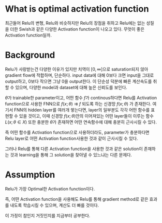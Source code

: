 # What is optimal activation function

최근들어 Relu의 변형, Relu와 비슷하지만 Relu의 장점을 취하고 Relu에는 없는 성질을 더한 Swish과 같은 다양한 Activation function이 나오고 있다. 무엇이 좋은 Activation function일까.

# Background

Relu가 사랑받는건 다양한 이유가 있지만 치역이 $[0,\infty]$으로 saturation되지 않아 gradient flow에 적합하며, 단순하다.
input data에 대해 0보다 크면 input을 그대로 output하고, 0보다 작으면 그냥 0을 output한다. 이 단순성 덕분에 빠른 계산속도를 취할 수 있으며, 다양한 model과 dataset에 대해 높은 신뢰도를 보인다. 

$\theta$가 trainable한 parameter이고, 어떤 함수 $f$가 continous하다면 Relu를 Activation function으로 사용한 FNN으로 $f(x;\theta) \rightrightarrows f$ 되도록 하는 신경망 $f(x;\theta)$ 가 존재한다. 여기서 FNN의 hidden layer를 여러개 쌓는다면, layer의 일부분도 각각 어떤 함수를 표현할 수 있을 것이고, 이때 신경망 $f(x;\theta)$안의 이어져있는 어떤 layer들이 이루는 함수 $L(x; \theta \in X)$ 또한 충분한 $\theta$가 존재하면 어떤 연속함수에 대해 충분히 근사시킬 수 있다.

즉 어떤 함수를 Activation function으로 사용하더라도, parameter가 충분하다면 Relu layer로 어떤 Activation function사용한 것과 같이 근사시킬 수 있다.

그러나 Relu를 통해 다른 Activation function을 사용한 것과 같은 solution이 존재하는 것과 learning을 통해 그 solution을 찾아낼 수 있느냐는 다른 문제다.

# Assumption

Relu가 가장 Optimal한 Activation function이다.

즉, 어떤 Activation function을 사용해도 Relu를 통해 gradient method로 같은 효과를 내도록 학습시킬 수 있으며, 계산도 더 빠를 것이다.

이 가정이 참인지 거짓인지를 지금부터 공부한다.
